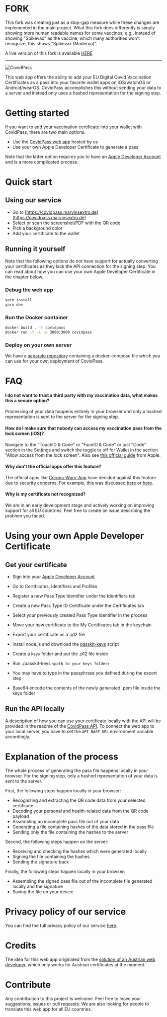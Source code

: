 # FORK

This fork was creating just as a stop-gap measure while these changes are implemented in the main project. What this fork does differently is simply showing more human readable names for some vaccines, e.g., instead of showing "Spikevax" as the vaccine, which many authorities won't recognize, this shows "Spikevax (Moderna)".

A live version of this fork is available [HERE](https://covidpass.laurabrehm.io)

------------------------------------


![CovidPass](https://covidpass.marvinsextro.de/thumbnail.png)

This web app offers the ability to add your EU Digital Covid Vaccination Certificates as a pass into your favorite wallet apps on iOS/watchOS or Android/wearOS. CovidPass accomplishes this without sending your data to a server and instead only uses a hashed representation for the signing step.

# Getting started

If you want to add your vaccination certificate into your wallet with CovidPass, there are two main options.

* Use the [CovidPass web app](https://covidpass.marvinsextro.de) hosted by us
* Use your own Apple Developer Certificate to generate a pass

Note that the latter option requires you to have an [Apple Developer Account](https://developer.apple.com) and is a more complicated process.

# Quick start

## Using our service

* Go to [https://covidpass.marvinsextro.de](https://covidpass.marvinsextro.de)
* Select or scan the screenshot/PDF with the QR code
* Pick a background color
* Add your certificate to the wallet

## Running it yourself

Note that the following options do not have support for actually converting your certificates as they lack the API connection for the signing step.
You can read about how you can use your own Apple Developer Certificate in the chapter below.

### Debug the web app

```sh
yarn install
yarn dev
```

### Run the Docker container

```sh
docker build . -t covidpass
docker run -t -i -p 3000:3000 covidpass
```

### Deploy on your own server

We have a [separate repository](https://github.com/covidpass-org/docker-compose) containing a docker-compose file which you can use for your own deployment of CovidPass.

# FAQ

#### I do not want to trust a third party with my vaccination data, what makes this a secure option?

Processing of your data happens entirely in your browser and only a hashed representation is sent to the server for the signing step.

#### How do I make sure that nobody can access my vaccination pass from the lock screen (iOS)?

Navigate to the "TouchID & Code" or "FaceID & Code" or just "Code" section in the Settings and switch the toggle to off for Wallet in the section "Allow access from the lock screen". Also see [this official guide](https://support.apple.com/guide/iphone/control-access-information-lock-screen-iph9a2a69136/ios) from Apple.

#### Why don't the official apps offer this feature?

The official apps like [Corona-Warn-App](https://github.com/corona-warn-app/cwa-app-ios) have decided against this feature due to security concerns. For example, this was discussed [here](https://github.com/eu-digital-green-certificates/dgca-wallet-app-ios/issues/69) or [here](https://github.com/corona-warn-app/cwa-app-ios/issues/2965).

#### Why is my certificate not recognized?

We are in an early development stage and actively working on improving support for all EU countries. Feel free to create an issue describing the problem you faced.

# Using your own Apple Developer Certificate

## Get your certificate

* Sign into your [Apple Developer Account](https://developer.apple.com/account/)
* Go to Certificates, Identifiers and Profiles
* Register a new Pass Type Identifier under the Identifiers tab
* Create a new Pass Type ID Certificate under the Certificates tab
* Select your previously created Pass Type Identifier in the process
* Move your new certificate to the My Certificates tab in the keychain
* Export your certificate as a .p12 file


* Install node.js and download the [passkit-keys](https://github.com/walletpass/pass-js/blob/master/bin/passkit-keys) script
* Create a `keys` folder and put the .p12 file inside
* Run ./passkit-keys `<path to your keys folder>`
* You may have to type in the passphrase you defined during the export step
* Base64 encode the contents of the newly generated .pem file inside the keys folder

## Run the API locally

A description of how you can use your certificate locally with the API will be provided in the readme of the [CovidPass API](https://github.com/covidpass-org/CovidPassApiNet). 
To connect the web app to your local server, you have to set the `API_BASE_URL` environment variable accordingly.

# Explanation of the process

The whole process of generating the pass file happens locally in your browser. For the signing step, only a hashed representation of your data is sent to the server.

First, the following steps happen locally in your browser:

* Recognizing and extracting the QR code data from your selected certificate
* Decoding your personal and health-related data from the QR code payload
* Assembling an incomplete pass file out of your data
* Generating a file containing hashes of the data stored in the pass file
* Sending only the file containing the hashes to the server

Second, the following steps happen on the server:

* Receiving and checking the hashes which were generated locally
* Signing the file containing the hashes
* Sending the signature back

Finally, the following steps happen locally in your browser:

* Assembling the signed pass file out of the incomplete file generated locally and the signature
* Saving the file on your device

# Privacy policy of our service

You can find the full privacy policy of our service [here](https://covidpass.marvinsextro.de/privacy).

# Credits

The idea for this web app originated from the [solution of an Austrian web developer](https://coronapass.fabianpimminger.com), which only works for Austrian certificates at the moment.

# Contribute

Any contribution to this project is welcome. Feel free to leave your suggestions, issues or pull requests. We are also looking for people to translate this web app for all EU countries.
